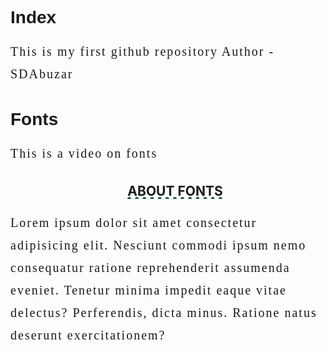 # Index
This is my first github repository
Author - SDAbuzar
<!DOCTYPE html>
<html lang="en">
<head>
    <meta charset="UTF-8">
    <meta name="viewport" content="width=device-width, initial-scale=1.0">
    <title>Fonts in CSS</title>
    <style>
        h1{
            font-family: 'Lucida Sans', 'Lucida Sans Regular', 'Lucida Grande', 'Lucida Sans Unicode', Geneva, Verdana, sans-serif;
        }
        p{
            font-family: Cambria, Cochin, Georgia, Times, 'Times New Roman', serif;
            font-size: 20px;
            font-weight: 100;
            line-height: 1.8;
            letter-spacing: 2;
        }
        h2{
            text-transform: uppercase;
            text-decoration: underline;
            text-decoration-color: rgb(23, 83, 83);
            text-decoration-style: dotted;
            text-decoration-thickness:6px ;
            text-indent: 23px;
            text-overflow:ellipsis;
            overflow: hidden;
            text-align: center;
        }
    </style>
</head>
<body>
    <div>
        <h1>Fonts</h1>
        <p>This is a video on fonts</p>
        <h2>About fonts</h2>
        <p>Lorem ipsum dolor sit amet consectetur adipisicing elit. Nesciunt commodi ipsum nemo consequatur ratione reprehenderit assumenda eveniet. Tenetur minima impedit eaque vitae delectus? Perferendis, dicta minus. Ratione natus deserunt exercitationem?</p>
    </div>
    
</body>
</html>
